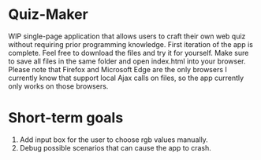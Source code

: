 # Quiz-Maker
WIP single-page application that allows users to craft their own web quiz without requiring prior programming knowledge.  First iteration of the app is complete.  Feel free to download the files and try it for yourself.  Make sure to save all files in the same folder and open index.html into your browser.  Please note that Firefox and Microsoft Edge are the only browsers I currently know that support local Ajax calls on files, so the app currently only works on those browsers.

# Short-term goals
1.  Add input box for the user to choose rgb values manually.
2.  Debug possible scenarios that can cause the app to crash.


